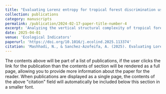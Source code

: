 ```yaml
---
title: "Evaluating Lorenz entropy for tropical forest discrimination using GEDI and supervised machine learning approach"
collection: publications
category: manuscripts
permalink: /publication/2024-02-17-paper-title-number-4
excerpt: 'Analyzing the vertical structural complexity of tropical forests is essential for understanding their ecological functions and biodiversity. Given this significance, an indicator that quantifies entropy, representing heterogeneity and disorder in structural complexity, plays a significant role in forest ecological studies. This study explored the potential of the Lorenz-entropy (LE) index as an innovative metric for classifying tropical forest types. Using spaceborne LiDAR data from the Global Ecosystem Dynamics Investigation (GEDI) mission from April 2019 to March 2023, we integrated the LE index with supervised machine learning algorithms to evaluate its effectiveness in distinguishing vertical structural complexity across the three tropical forest ecosystems. In addition to the LE index, forest structural variables such as Above Ground Biomass Density (AGBD), Plant Area Index (PAI), and Relative Height 98 (RH98) were …'
date: 2025-04-01
venue: 'Ecological Indicators'
paperurl: 'https://doi.org/10.1016/j.ecolind.2025.113374'
citation: 'Mashhadi, N., & Sanchez-Azofeifa, A. (2025). Evaluating Lorenz entropy for tropical forest discrimination using GEDI and supervised machine learning approach. Ecological Indicators, 173, 113374.'
---
```


The contents above will be part of a list of publications, if the user clicks the link for the publication than the contents of section will be rendered as a full page, allowing you to provide more information about the paper for the reader. When publications are displayed as a single page, the contents of the above "citation" field will automatically be included below this section in a smaller font.
